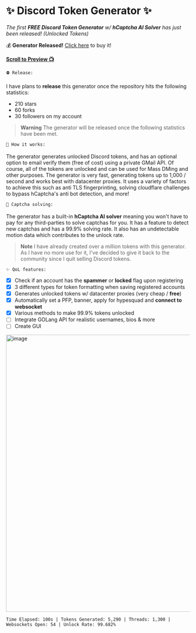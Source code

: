 # ✨ Discord Token Generator ✨
*The first **FREE Discord Token Generator** w/ **hCaptcha AI Solver** has just been released! (Unlocked Tokens)*

💰 **Generator Released!** [Click here](https://tokengenv2.mysellix.io/) to buy it!

**<a href="#preview">Scroll to Preview 📺</a>**

`⛔️ Release:`
<br><br>
I have plans to **release** this generator once the repository hits the following statistics:
- 210 stars
- 60 forks
- 30 followers on my account

> **Warning** The generator will be released once the following statistics have been met.

`📝 How it works:`
<br><br>
The generator generates unlocked Discord tokens, and has an optional option to email verify them (free of cost) using a private GMail API. Of course, all of the tokens are unlocked and can be used for Mass DMing and other purposes. The generator is very fast, generating tokens up to 1,000 / second and works best with datacenter proxies. It uses a variety of factors to achieve this such as anti TLS fingerprinting, solving cloudflare challenges to bypass hCaptcha's anti bot detection, and more!

`🤖 Captcha solving:`
<br><br>
The generator has a built-in **hCaptcha AI solver** meaning you won't have to pay for any third-parties to solve captchas for you. It has a feature to detect new captchas and has a 99.9% solving rate. It also has an undetectable motion data which contributes to the unlock rate.

> **Note** I have already created over a million tokens with this generator. As I have no more use for it, I've decided to give it back to the community since I quit selling Discord tokens. 

`✨ QoL features:`
<br>
- [x] Check if an account has the **spammer** or **locked** flag upon registering
- [x] 3 different types for token formatting when saving registered accounts
- [x] Generates unlocked tokens w/ datacenter proxies (very cheap / **free**)
- [x] Automatically set a PFP, banner, apply for hypesquad and **connect to websocket**
- [x] Various methods to make 99.9% tokens unlocked
- [ ] Integrate GOLang API for realistic usernames, bios & more
- [ ] Create GUI
<div id="preview"></div>
<img width="758" alt="image" src="https://user-images.githubusercontent.com/64490610/222548345-77f41e8a-bc46-4a62-80b5-9e237e07f772.png">
<br />

```dif
Time Elapsed: 100s | Tokens Generated: 5,290 | Threads: 1,300 | Websockets Open: 54 | Unlock Rate: 99.682%
```
